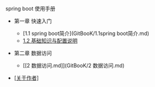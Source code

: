 spring boot 使用手册
* 第一章 快速入门
    * [1.1 spring boot简介](GitBooK/1.1spring boot简介.md)
    * [1.2 基础知识与配置说明](GitBooK/1.2基础知识与配置说明.md)
* 第二章 数据访问
    * [[2 数据访问.md]](GitBooK/2 数据访问.md)
 
    
    
    
    
    
    
    
    
    
    
    
* [[关于作者]](https://github.com/AndyCZY/AndyCZY.github.io/blob/master/README.md)